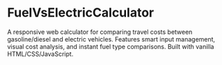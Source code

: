 # FuelVsElectricCalculator
A responsive web calculator for comparing travel costs between gasoline/diesel and electric vehicles. Features smart input management, visual cost analysis, and instant fuel type comparisons. Built with vanilla HTML/CSS/JavaScript.
